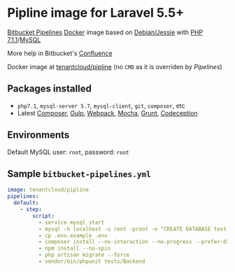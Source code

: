 # Pipline image for Laravel 5.5+

[Bitbucket Pipelines](https://bitbucket.org/product/features/pipelines) [Docker](https://www.docker.com/) image based on [Debian/Jessie](https://www.debian.org/releases/jessie/) with [PHP 7.1.1](http://php.net/)/[MySQL](https://www.mysql.com)

More help in Bitbucket's [Confluence](https://confluence.atlassian.com/bitbucket/bitbucket-pipelines-beta-792496469.html)

Docker image at [tenantcloud/pipline](https://hub.docker.com/r/tenantcloud/pipeline/) (no `CMD` as it is overriden by *Pipelines*)

## Packages installed

 - `php7.1`, `mysql-server 5.7`, `mysql-client`, `git`, `composer`,  etc
 - Latest [Composer](https://getcomposer.org/), [Gulp](http://gulpjs.com/), [Webpack](https://webpack.github.io/), [Mocha](https://mochajs.org/), [Grunt](http://gruntjs.com/), [Codeception](http://codeception.com/)

## Environments

Default MySQL user: `root`, password: `root`

## Sample `bitbucket-pipelines.yml`

```YAML
image: tenantcloud/pipline
pipelines:
  default:
    - step:
        script:
          - service mysql start
          - mysql -h localhost -u root -proot -e "CREATE DATABASE test;"
          - cp .env.example .env
          - composer install --no-interaction --no-progress --prefer-dist
          - npm install --no-spin
          - php artisan migrate --force
          - vendor/bin/phpunit tests/Backend
```